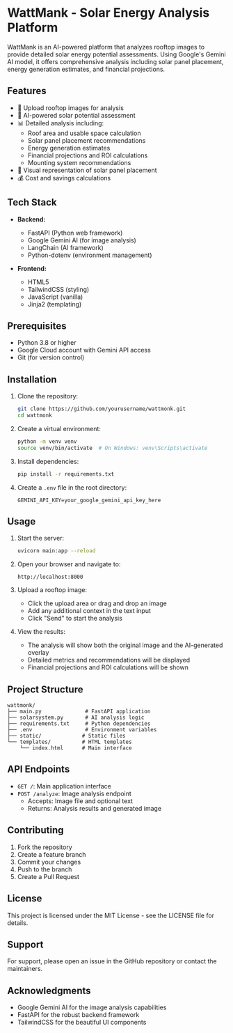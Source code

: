 # WattMank - Solar Energy Analysis Platform

WattMank is an AI-powered platform that analyzes rooftop images to provide detailed solar energy potential assessments. Using Google's Gemini AI model, it offers comprehensive analysis including solar panel placement, energy generation estimates, and financial projections.

## Features

- 📸 Upload rooftop images for analysis
- 🤖 AI-powered solar potential assessment
- 📊 Detailed analysis including:
  - Roof area and usable space calculation
  - Solar panel placement recommendations
  - Energy generation estimates
  - Financial projections and ROI calculations
  - Mounting system recommendations
- 🎯 Visual representation of solar panel placement
- 💰 Cost and savings calculations

## Tech Stack

- **Backend:**
  - FastAPI (Python web framework)
  - Google Gemini AI (for image analysis)
  - LangChain (AI framework)
  - Python-dotenv (environment management)

- **Frontend:**
  - HTML5
  - TailwindCSS (styling)
  - JavaScript (vanilla)
  - Jinja2 (templating)

## Prerequisites

- Python 3.8 or higher
- Google Cloud account with Gemini API access
- Git (for version control)

## Installation

1. Clone the repository:
   ```bash
   git clone https://github.com/yourusername/wattmonk.git
   cd wattmonk
   ```

2. Create a virtual environment:
   ```bash
   python -m venv venv
   source venv/bin/activate  # On Windows: venv\Scripts\activate
   ```

3. Install dependencies:
   ```bash
   pip install -r requirements.txt
   ```

4. Create a `.env` file in the root directory:
   ```
   GEMINI_API_KEY=your_google_gemini_api_key_here
   ```

## Usage

1. Start the server:
   ```bash
   uvicorn main:app --reload
   ```

2. Open your browser and navigate to:
   ```
   http://localhost:8000
   ```

3. Upload a rooftop image:
   - Click the upload area or drag and drop an image
   - Add any additional context in the text input
   - Click "Send" to start the analysis

4. View the results:
   - The analysis will show both the original image and the AI-generated overlay
   - Detailed metrics and recommendations will be displayed
   - Financial projections and ROI calculations will be shown

## Project Structure

```
wattmonk/
├── main.py              # FastAPI application
├── solarsystem.py       # AI analysis logic
├── requirements.txt     # Python dependencies
├── .env                 # Environment variables
├── static/             # Static files
└── templates/          # HTML templates
    └── index.html      # Main interface
```

## API Endpoints

- `GET /`: Main application interface
- `POST /analyze`: Image analysis endpoint
  - Accepts: Image file and optional text
  - Returns: Analysis results and generated image

## Contributing

1. Fork the repository
2. Create a feature branch
3. Commit your changes
4. Push to the branch
5. Create a Pull Request

## License

This project is licensed under the MIT License - see the LICENSE file for details.

## Support

For support, please open an issue in the GitHub repository or contact the maintainers.

## Acknowledgments

- Google Gemini AI for the image analysis capabilities
- FastAPI for the robust backend framework
- TailwindCSS for the beautiful UI components 